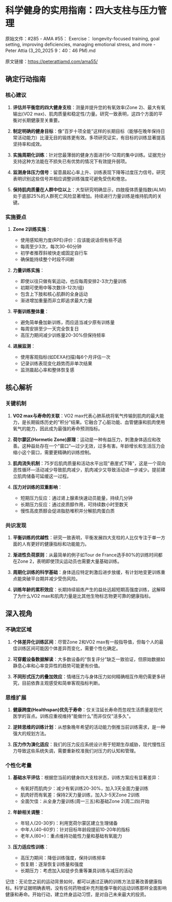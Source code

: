 # 科学健身的实用指南：四大支柱与压力管理

原始文件：#285 - AMA #55： Exercise： longevity-focused training, goal setting, improving deficiencies, managing emotional stress, and more - Peter Attia (3_20_2025 9：40：46 PM).md

原文链接：https://peterattiamd.com/ama55/

<YouTube videoId="ffWJIWEAHyo" />

## 确定行动指南

### 核心建议

1. **评估并平衡您的四大健身支柱**：测量并提升您的有氧效率(Zone 2)、最大有氧输出(VO2 max)、肌肉质量和稳定性/力量。研究一致表明，这四个方面的平衡对长期健康至关重要。

2. **制定明确的健身目标**：像"百岁十项全能"这样的长期目标（能够在晚年保持日常活动能力）比漫无目的锻炼更有效。多项研究证实，有目标的训练显著提高坚持率和成效。

3. **实施周期化训练**：针对您最薄弱的健身方面进行6-12周的集中训练。证据充分支持这种方法能在不损失已有优势的情况下有效提升弱项。

4. **监测身体压力信号**：留意晨起心率上升、训练表现下降等过度压力信号。研究表明识别这些信号并相应调整训练强度可避免受伤和倦怠。

5. **保持肌肉质量在人群中位以上**：大型研究明确显示，四肢瘦体质量指数(ALMI)处于底部25%的人群死亡风险显著增加。持续进行力量训练是维持肌肉的关键。

### 实施要点

1. **Zone 2训练实施**：
   - 使用感知用力度(RPE)评价：应该能说话但有些不适
   - 每周至少3次，每次30-60分钟
   - 初学者推荐斜坡快走或固定自行车
   - 确保能持续整个时段不间断

2. **力量训练实施**：
   - 即使以往只做有氧运动，也应每周安排2-3次力量训练
   - 初期可使用中等次数(8-12次/组)
   - 包含上下肢和核心肌群的全身运动
   - 渐进增加重量而非立即追求最大力量

3. **平衡训练整体量**：
   - 避免简单叠加新训练，而应适当减少原有训练量
   - 每周安排至少一天完全恢复日
   - 高压力期间减少训练量20-30%但保持频率

4. **进展监测**：
   - 使用客观指标(如DEXA扫描)每6个月评估一次
   - 记录训练表现变化趋势而非单次结果
   - 监测晨起心率和整体恢复感

## 核心解析

### 关键机制

1. **VO2 max与寿命的关联**：VO2 max代表心肺系统将氧气传输到肌肉的最大能力，是长期锻炼历史的"积分"结果。它融合了心脏功能、血管健康和肌肉使用氧气的能力，因此成为最强的寿命预测指标。

2. **荷尔蒙区(Hormetic Zone)原理**：运动是一种有益压力，刺激身体适应和改善。这种益处存在一个"窗口"—过少无效，过多有害。年龄增长和生活压力会缩小这个窗口，需要更精确的训练控制。

3. **肌肉流失机制**：75岁后肌肉质量和活动水平出现"悬崖式下降"，这是一个双向恶性循环—活动减少导致肌肉减少，肌肉减少又导致活动进一步减少。提前建立肌肉储备可延缓这一过程。

4. **压力对训练的双重影响**：
   - 短期压力反应：通过肾上腺素快速动员能量，持续几分钟
   - 长期压力反应：通过皮质醇作用，可持续数小时至数天
   - 慢性高皮质醇会促进脂肪堆积并分解肌肉蛋白质

### 共识发现

1. **平衡训练的优越性**：研究一致表明，平衡发展四大支柱的人比仅专注于单一方面的人有更好的健康指标和功能能力。

2. **渐进性负荷原则**：从最简单的例子如Tour de France选手80%的训练时间都在Zone 2，表明即使顶尖运动员也需要大量基础训练。

3. **周期化训练的科学基础**：身体适应特定刺激后进步放缓，有计划地变更训练重点能突破平台期并减少受伤风险。

4. **训练年龄的累积效应**：长期持续锻炼产生的益处远超短期高强度训练，这解释了为什么VO2 max和肌肉力量是比其他生物标志物更可靠的健康指标。

## 深入视角

### 不确定区域

1. **个体差异化训练区间**：尽管Zone 2和VO2 max有一般指导值，但每个人的最佳训练区间可能因个体差异而变化，需要个性化确定。

2. **可穿戴设备数据解读**：大多数设备的"恢复评分"缺乏一致验证，但原始数据如静息心率和心率变异性的趋势可能更有价值。

3. **不同形式压力的叠加效应**：情绪压力与身体压力如何精确相互作用仍需更多研究，目前依靠主观感受和简单客观指标判断。

### 思维扩展

1. **健康跨度(Healthspan)优先于寿命**：仅关注延长寿命而忽视生活质量是现代医学的盲点。训练应重视维持"能做什么"而非仅仅"活多久"。

2. **逆转思维的训练计划**：从想象晚年希望的活动能力倒推当前训练需求，是一种强大的规划方法。

3. **压力作为演化适应**：我们的压力反应系统设计用于短期生存威胁，现代慢性压力导致这些系统失调，需要重新校准我们对压力的认知和管理。

### 个性化考量

1. **基础水平评估**：根据您当前的健身四大支柱状态，训练方案应有显著差异：
   - 有氧好而肌肉少：减少有氧训练20-30%，加入3天全面力量训练
   - 肌肉好而有氧差：保持2天力量训练，加入3-5天Zone 2训练
   - 全面欠佳：从全身力量训练(周一三五)和基础Zone 2(周二四)开始

2. **年龄相关调整**：
   - 年轻人(20-30岁)：利用宽荷尔蒙区建立生理储备
   - 中年人(40-60岁)：针对目标年龄段提前10-20年的指标
   - 老年人(60+)：重点维持功能性力量和基础有氧能力

3. **压力适应性训练**：
   - 高压力期间：降低训练强度，保持训练频率
   - 恢复期：逐渐恢复训练量和强度
   - 长期压力：考虑加入如徒步负重等兼具训练与减压的活动

记住：无论您之前的运动背景如何，都可以通过正确的训练方法显著改善健康指标。科学证据明确表明，没有任何药物或补充剂能像平衡的运动训练那样全面影响健康和寿命。开始行动，建立终身运动习惯，是对自己未来最大的投资。